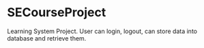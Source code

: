 # SECourseProject

Learning System Project. User can login, logout, can store data into database and retrieve them.
